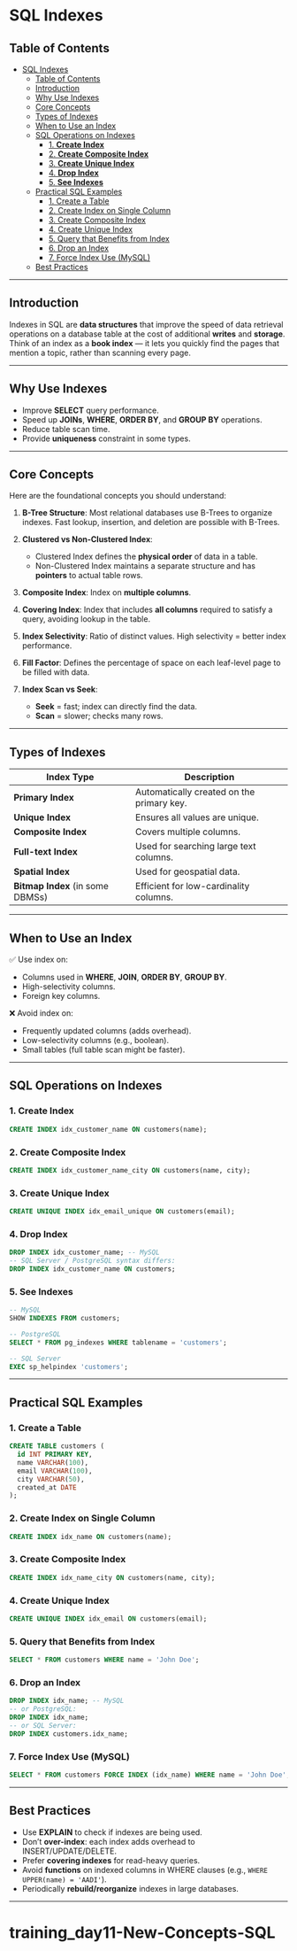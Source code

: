 # SQL Indexes

## Table of Contents

- [SQL Indexes](#sql-indexes)
  - [Table of Contents](#table-of-contents)
  - [Introduction](#introduction)
  - [Why Use Indexes](#why-use-indexes)
  - [Core Concepts](#core-concepts)
  - [Types of Indexes](#types-of-indexes)
  - [When to Use an Index](#when-to-use-an-index)
  - [SQL Operations on Indexes](#sql-operations-on-indexes)
    - [1. **Create Index**](#1-create-index)
    - [2. **Create Composite Index**](#2-create-composite-index)
    - [3. **Create Unique Index**](#3-create-unique-index)
    - [4. **Drop Index**](#4-drop-index)
    - [5. **See Indexes**](#5-see-indexes)
  - [Practical SQL Examples](#practical-sql-examples)
    - [1. Create a Table](#1-create-a-table)
    - [2. Create Index on Single Column](#2-create-index-on-single-column)
    - [3. Create Composite Index](#3-create-composite-index)
    - [4. Create Unique Index](#4-create-unique-index)
    - [5. Query that Benefits from Index](#5-query-that-benefits-from-index)
    - [6. Drop an Index](#6-drop-an-index)
    - [7. Force Index Use (MySQL)](#7-force-index-use-mysql)
  - [Best Practices](#best-practices)

---

## Introduction

Indexes in SQL are **data structures** that improve the speed of data retrieval operations on a database table at the cost of additional **writes** and **storage**. Think of an index as a **book index** — it lets you quickly find the pages that mention a topic, rather than scanning every page.

---

## Why Use Indexes

- Improve **SELECT** query performance.
- Speed up **JOINs**, **WHERE**, **ORDER BY**, and **GROUP BY** operations.
- Reduce table scan time.
- Provide **uniqueness** constraint in some types.

---

## Core Concepts

Here are the foundational concepts you should understand:

1. **B-Tree Structure**: Most relational databases use B-Trees to organize indexes. Fast lookup, insertion, and deletion are possible with B-Trees.
2. **Clustered vs Non-Clustered Index**:

   - Clustered Index defines the **physical order** of data in a table.
   - Non-Clustered Index maintains a separate structure and has **pointers** to actual table rows.

3. **Composite Index**: Index on **multiple columns**.
4. **Covering Index**: Index that includes **all columns** required to satisfy a query, avoiding lookup in the table.
5. **Index Selectivity**: Ratio of distinct values. High selectivity = better index performance.
6. **Fill Factor**: Defines the percentage of space on each leaf-level page to be filled with data.
7. **Index Scan vs Seek**:

   - **Seek** = fast; index can directly find the data.
   - **Scan** = slower; checks many rows.

---

## Types of Indexes

| Index Type                       | Description                               |
| -------------------------------- | ----------------------------------------- |
| **Primary Index**                | Automatically created on the primary key. |
| **Unique Index**                 | Ensures all values are unique.            |
| **Composite Index**              | Covers multiple columns.                  |
| **Full-text Index**              | Used for searching large text columns.    |
| **Spatial Index**                | Used for geospatial data.                 |
| **Bitmap Index** (in some DBMSs) | Efficient for low-cardinality columns.    |

---

## When to Use an Index

✅ Use index on:

- Columns used in **WHERE**, **JOIN**, **ORDER BY**, **GROUP BY**.
- High-selectivity columns.
- Foreign key columns.

❌ Avoid index on:

- Frequently updated columns (adds overhead).
- Low-selectivity columns (e.g., boolean).
- Small tables (full table scan might be faster).

---

## SQL Operations on Indexes

### 1. **Create Index**

```sql
CREATE INDEX idx_customer_name ON customers(name);
```

### 2. **Create Composite Index**

```sql
CREATE INDEX idx_customer_name_city ON customers(name, city);
```

### 3. **Create Unique Index**

```sql
CREATE UNIQUE INDEX idx_email_unique ON customers(email);
```

### 4. **Drop Index**

```sql
DROP INDEX idx_customer_name; -- MySQL
-- SQL Server / PostgreSQL syntax differs:
DROP INDEX idx_customer_name ON customers;
```

### 5. **See Indexes**

```sql
-- MySQL
SHOW INDEXES FROM customers;

-- PostgreSQL
SELECT * FROM pg_indexes WHERE tablename = 'customers';

-- SQL Server
EXEC sp_helpindex 'customers';
```

---

## Practical SQL Examples

### 1. Create a Table

```sql
CREATE TABLE customers (
  id INT PRIMARY KEY,
  name VARCHAR(100),
  email VARCHAR(100),
  city VARCHAR(50),
  created_at DATE
);
```

### 2. Create Index on Single Column

```sql
CREATE INDEX idx_name ON customers(name);
```

### 3. Create Composite Index

```sql
CREATE INDEX idx_name_city ON customers(name, city);
```

### 4. Create Unique Index

```sql
CREATE UNIQUE INDEX idx_email ON customers(email);
```

### 5. Query that Benefits from Index

```sql
SELECT * FROM customers WHERE name = 'John Doe';
```

### 6. Drop an Index

```sql
DROP INDEX idx_name; -- MySQL
-- or PostgreSQL:
DROP INDEX idx_name;
-- or SQL Server:
DROP INDEX customers.idx_name;
```

### 7. Force Index Use (MySQL)

```sql
SELECT * FROM customers FORCE INDEX (idx_name) WHERE name = 'John Doe';
```

---

## Best Practices

- Use **EXPLAIN** to check if indexes are being used.
- Don’t **over-index**: each index adds overhead to INSERT/UPDATE/DELETE.
- Prefer **covering indexes** for read-heavy queries.
- Avoid **functions** on indexed columns in WHERE clauses (e.g., `WHERE UPPER(name) = 'AADI'`).
- Periodically **rebuild/reorganize** indexes in large databases.

---
# training_day11-New-Concepts-SQL

